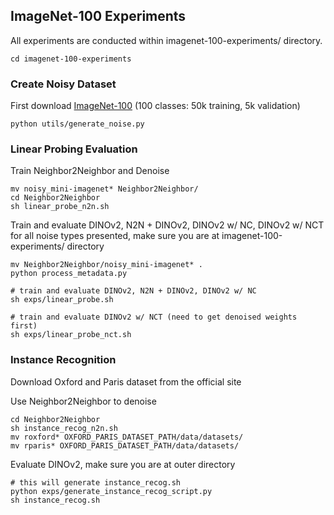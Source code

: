 ## ImageNet-100 Experiments
All experiments are conducted within imagenet-100-experiments/ directory.
```shell
cd imagenet-100-experiments
```
### Create Noisy Dataset
First download [ImageNet-100](https://drive.google.com/file/d/1gBbVGzQxXXUe9HMClEdvCmIEPPj1Y8i1/view?usp=sharing) (100 classes: 50k training, 5k validation)
```shell
python utils/generate_noise.py
```

### Linear Probing Evaluation
Train Neighbor2Neighbor and Denoise
```shell
mv noisy_mini-imagenet* Neighbor2Neighbor/
cd Neighbor2Neighbor
sh linear_probe_n2n.sh
```

Train and evaluate DINOv2, N2N + DINOv2, DINOv2 w/ NC, DINOv2 w/ NCT for all noise types presented, make sure you are at imagenet-100-experiments/ directory
```shell
mv Neighbor2Neighbor/noisy_mini-imagenet* .
python process_metadata.py

# train and evaluate DINOv2, N2N + DINOv2, DINOv2 w/ NC
sh exps/linear_probe.sh

# train and evaluate DINOv2 w/ NCT (need to get denoised weights first)
sh exps/linear_probe_nct.sh
```

### Instance Recognition
Download Oxford and Paris dataset from the official site

Use Neighbor2Neighbor to denoise
```shell
cd Neighbor2Neighbor
sh instance_recog_n2n.sh
mv roxford* OXFORD_PARIS_DATASET_PATH/data/datasets/
mv rparis* OXFORD_PARIS_DATASET_PATH/data/datasets/
```

Evaluate DINOv2, make sure you are at outer directory
```shell
# this will generate instance_recog.sh
python exps/generate_instance_recog_script.py
sh instance_recog.sh
```